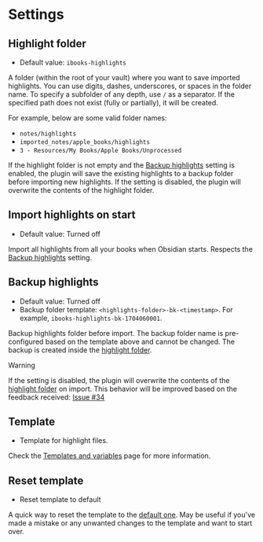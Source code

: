 # Settings

## Highlight folder

- Default value: `ibooks-highlights`

A folder (within the root of your vault) where you want to save imported highlights. You can use digits, dashes, underscores, or spaces in the folder name. To specify a subfolder of any depth, use `/` as a separator. If the specified path does not exist (fully or partially), it will be created.

For example, below are some valid folder names:

- `notes/highlights`
- `imported_notes/apple_books/highlights`
- `3 - Resources/My Books/Apple Books/Unprocessed`

If the highlight folder is not empty and the [Backup highlights](#backup-highlights) setting is enabled, the plugin will save the existing highlights to a backup folder before importing new highlights. If the setting is disabled, the plugin will overwrite the contents of the highlight folder.


## Import highlights on start

- Default value: Turned off

Import all highlights from all your books when Obsidian starts. Respects the [Backup highlights](#backup-highlights) setting.

## Backup highlights

- Default value: Turned off
- Backup folder template: `<highlights-folder>-bk-<timestamp>`. For example, `ibooks-highlights-bk-1704060001`.

Backup highlights folder before import. The backup folder name is pre-configured based on the template above and cannot be changed. The backup is created inside the [highlight folder](#highlight-folder).

> [!WARNING]
> If the setting is disabled, the plugin will overwrite the contents of the [highlight folder](#highlight-folder) on import.
> This behavior will be improved based on the feedback received: [Issue #34](https://github.com/bandantonio/obsidian-apple-books-highlights-plugin/issues/34#issuecomment-2231429171)

## Template

- Template for highlight files.

Check the [Templates and variables](/customization/templates-and-variables) page for more information.

## Reset template

- Reset template to default

A quick way to reset the template to the [default one](/customization/templates-and-variables#default-template). May be useful if you've made a mistake or any unwanted changes to the template and want to start over.
